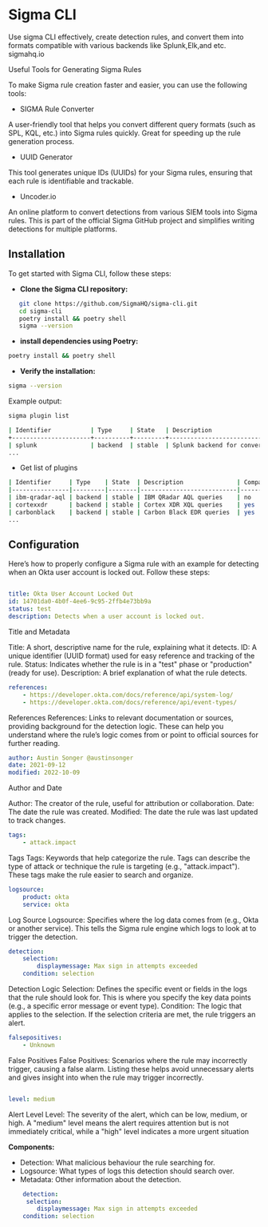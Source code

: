 # Sigma CLI

Use sigma CLI effectively, create detection rules, and convert them into formats compatible with various backends like Splunk,Elk,and etc. sigmahq.io

Useful Tools for Generating Sigma Rules

To make Sigma rule creation faster and easier, you can use the following tools:
- SIGMA Rule Converter

A user-friendly tool that helps you convert different query formats (such as SPL, KQL, etc.) into Sigma rules quickly. Great for speeding up the rule generation process.
- UUID Generator

This tool generates unique IDs (UUIDs) for your Sigma rules, ensuring that each rule is identifiable and trackable.
- Uncoder.io

An online platform to convert detections from various SIEM tools into Sigma rules. This is part of the official Sigma GitHub project and simplifies writing detections for multiple platforms.

## Installation

To get started with Sigma CLI, follow these steps:

- **Clone the Sigma CLI repository:**
```bash
   git clone https://github.com/SigmaHQ/sigma-cli.git
   cd sigma-cli
   poetry install && poetry shell
   sigma --version
 ```
   
- **install dependencies using Poetry:**

```bash
poetry install && poetry shell
```
- **Verify the installation:**
 ```bash
sigma --version
  ```
Example output:
```bash
sigma plugin list

| Identifier           | Type     | State   | Description                                                  | Compatible? |
+----------------------+----------+---------+--------------------------------------------------------------+-------------+
| splunk               | backend  | stable  | Splunk backend for conversion into SPL ...                   | yes         |
...

```

- Get list of plugins
``` bash
| Identifier     | Type    | State  | Description               | Compatible? |
|----------------|---------|--------|---------------------------|-------------|
| ibm-qradar-aql | backend | stable | IBM QRadar AQL queries    | no          |
| cortexxdr      | backend | stable | Cortex XDR XQL queries    | yes         |
| carbonblack    | backend | stable | Carbon Black EDR queries  | yes         |
...
```
## Configuration

Here’s how to properly configure a Sigma rule with an example for detecting when an Okta user account is locked out. Follow these steps:



```yaml

title: Okta User Account Locked Out
id: 14701da0-4b0f-4ee6-9c95-2ffb4e73bb9a
status: test
description: Detects when a user account is locked out.
```
Title and Metadata

   Title: A short, descriptive name for the rule, explaining what it detects.
    ID: A unique identifier (UUID format) used for easy reference and tracking of the rule.
    Status: Indicates whether the rule is in a "test" phase or "production" (ready for use).
    Description: A brief explanation of what the rule detects.

```yaml
references:
    - https://developer.okta.com/docs/reference/api/system-log/
    - https://developer.okta.com/docs/reference/api/event-types/
```
References
 References: Links to relevant documentation or sources, providing background for the detection logic. These can help you understand where the rule’s logic comes from or point to official sources for further reading.

```yaml
author: Austin Songer @austinsonger
date: 2021-09-12
modified: 2022-10-09
```
Author and Date

   Author: The creator of the rule, useful for attribution or collaboration.
    Date: The date the rule was created.
    Modified: The date the rule was last updated to track changes.

```yaml
tags:
    - attack.impact
```

Tags
 Tags: Keywords that help categorize the rule. Tags can describe the type of attack or technique the rule is targeting (e.g., "attack.impact"). These tags make the rule easier to search and organize.

```yaml
logsource:
    product: okta
    service: okta
```

Log Source
  Logsource: Specifies where the log data comes from (e.g., Okta or another service). This tells the Sigma rule engine which logs to look at to trigger the detection.

``` yaml
detection:
    selection:
        displaymessage: Max sign in attempts exceeded
    condition: selection
```

Detection Logic
 Selection: Defines the specific event or fields in the logs that the rule should look for. This is where you specify the key data points (e.g., a specific error message or event type).
 Condition: The logic that applies to the selection. If the selection criteria are met, the rule triggers an alert.

``` yaml
falsepositives:
    - Unknown
```
False Positives
 False Positives: Scenarios where the rule may incorrectly trigger, causing a false alarm. Listing these helps avoid unnecessary alerts and gives insight into when the  rule may trigger incorrectly.

``` yaml

level: medium
```

Alert Level
 Level: The severity of the alert, which can be low, medium, or high. A "medium" level means the alert requires attention but is not immediately critical, while a "high" level indicates a more urgent situation
    
**Components:**
   - Detection: What malicious behaviour the rule searching for.
   - Logsource: What types of logs this detection should search over.
   - Metadata:  Other information about the detection.

``` yaml 
    detection: 
     selection:
        displaymessage: Max sign in attempts exceeded
    condition: selection
```

